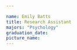 ```yaml
---

name: Emily Batts
title: Research Assistant
majors: "Psychology"
graduation_date: 
picture_name: 
---
```

    
    
